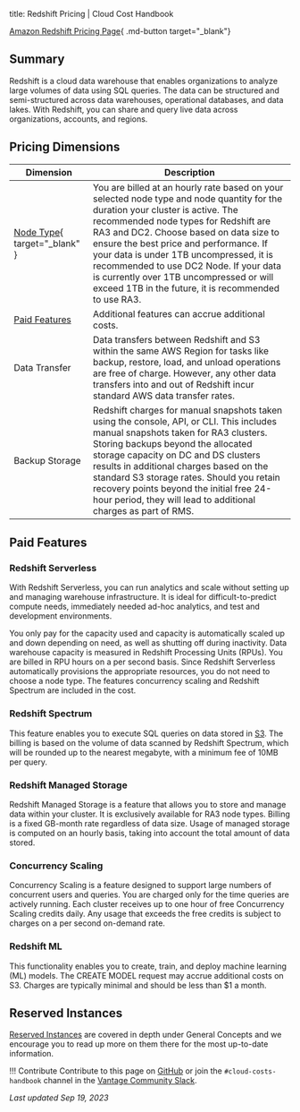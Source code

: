 title: Redshift Pricing | Cloud Cost Handbook

[Amazon Redshift Pricing Page](https://aws.amazon.com/redshift/pricing/){ .md-button target="_blank"}

## Summary
Redshift is a cloud data warehouse that enables organizations to analyze large volumes of data using SQL queries. The data can be structured and semi-structured across data warehouses, operational databases, and data lakes. With Redshift, you can share and query live data across organizations, accounts, and regions.

## Pricing Dimensions
| Dimension  | Description |
| ------------- |-------------|
|[Node Type](https://instances.vantage.sh/redshift/){ target="_blank" }| You are billed at an hourly rate based on your selected node type and node quantity for the duration your cluster is active. The recommended node types for Redshift are RA3 and DC2. Choose based on data size to ensure the best price and performance. If your data is under 1TB uncompressed, it is recommended to use DC2 Node. If your data is currently over 1TB uncompressed or will exceed 1TB in the future, it is recommended to use RA3.|
|[Paid Features](#paid-features)| Additional features can accrue additional costs.|
|Data Transfer|Data transfers between Redshift and S3 within the same AWS Region for tasks like backup, restore, load, and unload operations are free of charge. However, any other data transfers into and out of Redshift incur standard AWS data transfer rates.|
|Backup Storage|Redshift charges for manual snapshots taken using the console, API, or CLI. This includes manual snapshots taken for RA3 clusters. Storing backups beyond the allocated storage capacity on DC and DS clusters results in additional charges based on the standard S3 storage rates. Should you retain recovery points beyond the initial free 24-hour period, they will lead to additional charges as part of RMS.|

## Paid Features

### Redshift Serverless
With Redshift Serverless, you can run analytics and scale without setting up and managing warehouse infrastructure. It is ideal for difficult-to-predict compute needs, immediately needed ad-hoc analytics, and test and development environments. 

You only pay for the capacity used and capacity is automatically scaled up and down depending on need, as well as shutting off during inactivity. Data warehouse capacity is measured in Redshift Processing Units (RPUs). You are billed in RPU hours on a per second basis. Since Redshift Serverless automatically provisions the appropriate resources, you do not need to choose a node type. The features concurrency scaling and Redshift Spectrum are included in the cost.

### Redshift Spectrum 
This feature enables you to execute SQL queries on data stored in [S3](/aws/services/s3-pricing). The billing is based on the volume of data scanned by Redshift Spectrum, which will be rounded up to the nearest megabyte, with a minimum fee of 10MB per query.

### Redshift Managed Storage
Redshift Managed Storage is a feature that allows you to store and manage data within your cluster. It is exclusively available for RA3 node types. Billing is a fixed GB-month rate regardless of data size. Usage of managed storage is computed on an hourly basis, taking into account the total amount of data stored.

### Concurrency Scaling
Concurrency Scaling is a feature designed to support large numbers of concurrent users and queries. You are charged only for the time queries are actively running. Each cluster receives up to one hour of free Concurrency Scaling credits daily. Any usage that exceeds the free credits is subject to charges on a per second on-demand rate.  

### Redshift ML
This functionality enables you to create, train, and deploy machine learning (ML) models. The CREATE MODEL request may accrue additional costs on S3. Charges are typically minimal and should be less than $1 a month. 

## Reserved Instances
[Reserved Instances](/aws/concepts/reserved-instances) are covered in depth under General Concepts and we encourage you to read up more on them there for the most up-to-date information.

!!! Contribute
    Contribute to this page on [GitHub](https://github.com/vantage-sh/handbook) or join the `#cloud-costs-handbook` channel in the [Vantage Community Slack](https://vantage.sh/slack).

_Last updated Sep 19, 2023_
